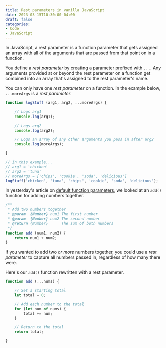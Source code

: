```yaml
---
title: Rest parameters in vanilla JavaScript
date: 2023-03-15T10:30:00-04:00
draft: false
categories:
- Code
- JavaScript
---
```


In JavaScript, a rest parameter is a function parameter that gets assigned an array with all of the arguments that are passed from that point on in a function.

You define a _rest parameter_ by creating a parameter prefixed with `...`. Any arguments provided at or beyond the rest parameter on a function get combined into an array that's assigned to the rest parameter's name. 

You can only have one _rest parameter_ on a function. In the example below, `...moreArgs` is a _rest parameter_.

```javascript
function logStuff (arg1, arg2, ...moreArgs) {

	// Logs arg1
	console.log(arg1);

	// Logs arg2
	console.log(arg2);

	// Logs an array of any other arguments you pass in after arg2
	console.log(moreArgs);

}

// In this example...
// arg1 = 'chicken'
// arg2 = 'tuna'
// moreArgs = ['chips', 'cookie', 'soda', 'delicious']
logStuff('chicken', 'tuna', 'chips', 'cookie', 'soda', 'delicious');
```

In yesterday's article on [default function parameters](/default-function-parameters-in-vanilla-javascript/), we looked at an `add()` function for adding numbers together.

```js
/**
 * Add two numbers together
 * @param  {Number} num1 The first number
 * @param  {Number} num2 The second number
 * @return {Number}      The sum of both numbers
 */
function add (num1, num2) {
	return num1 + num2;
}
```

If you wanted to add two _or more_ numbers together, you could use a _rest parameter_ to capture all numbers passed in, regardless of how many there were.

Here's our `add()` function rewritten with a rest parameter.

```js
function add (...nums) {

	// Set a starting total
	let total = 0;

	// Add each number to the total
	for (let num of nums) {
		total += num;
	}

	// Return to the total
	return total;

}
```